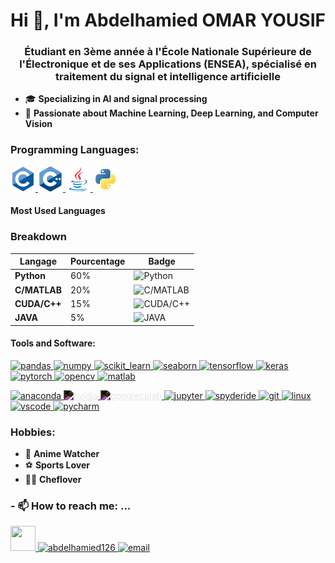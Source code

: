 <h1 align="center">Hi 👋, I'm Abdelhamied OMAR YOUSIF</h1>
<h3 align="center">Étudiant en 3ème année à l'École Nationale Supérieure de l'Électronique et de ses Applications (ENSEA), spécialisé en traitement du signal et intelligence artificielle</h3>

- 🎓 **Specializing in AI and signal processing**
- 🤖 **Passionate about Machine Learning, Deep Learning, and Computer Vision**

### Programming Languages:
<p align="left"> 
  <a href="https://www.cprogramming.com/" target="_blank" rel="noreferrer"> <img src="https://raw.githubusercontent.com/devicons/devicon/master/icons/c/c-original.svg" alt="c" width="40" height="40"/> </a> 
  <a href="https://www.w3schools.com/cpp/" target="_blank" rel="noreferrer"> <img src="https://raw.githubusercontent.com/devicons/devicon/master/icons/cplusplus/cplusplus-original.svg" alt="cplusplus" width="40" height="40"/> </a> 
  <a href="https://www.java.com" target="_blank" rel="noreferrer"> <img src="https://raw.githubusercontent.com/devicons/devicon/master/icons/java/java-original.svg" alt="java" width="40" height="40"/> </a> 
  <a href="https://www.python.org" target="_blank" rel="noreferrer"> <img src="https://raw.githubusercontent.com/devicons/devicon/master/icons/python/python-original.svg" alt="python" width="40" height="40"/> </a> 
</p>



#### Most Used Languages
### Breakdown
| Langage     | Pourcentage | Badge                                                                 |
|-------------|-------------|-----------------------------------------------------------------------|
| **Python**  | 60%         | ![Python](https://img.shields.io/badge/Python-60%25-blue?logo=python) |
| **C/MATLAB**| 20%         | ![C/MATLAB](https://img.shields.io/badge/C/MATLAB-20%25-orange?logo=c) |
| **CUDA/C++**| 15%         | ![CUDA/C++](https://img.shields.io/badge/CUDA/C++-15%25-yellow?logo=cplusplus) |
| **JAVA**    | 5%          | ![JAVA](https://img.shields.io/badge/JAVA-5%25-green?logo=java)       |




#### Tools and Software:
<p align="left"> 
  <!-- Bibliothèques Python -->
  <a href="https://pandas.pydata.org/" target="_blank" rel="noreferrer"> <img src="https://cdn.jsdelivr.net/gh/devicons/devicon/icons/pandas/pandas-original.svg" alt="pandas" width="40" height="40"/> </a> 
  <a href="https://numpy.org/" target="_blank" rel="noreferrer"> <img src="https://cdn.jsdelivr.net/gh/devicons/devicon/icons/numpy/numpy-original.svg" alt="numpy" width="40" height="40"/> </a> 
  <a href="https://scikit-learn.org/" target="_blank" rel="noreferrer"> <img src="https://upload.wikimedia.org/wikipedia/commons/0/05/Scikit_learn_logo_small.svg" alt="scikit_learn" width="40" height="40"/> </a> 
  <a href="https://seaborn.pydata.org/" target="_blank" rel="noreferrer"> <img src="https://seaborn.pydata.org/_images/logo-mark-lightbg.svg" alt="seaborn" width="40" height="40"/> </a> 
  <a href="https://www.tensorflow.org" target="_blank" rel="noreferrer"> <img src="https://www.vectorlogo.zone/logos/tensorflow/tensorflow-icon.svg" alt="tensorflow" width="40" height="40"/> </a> 
  <a href="https://keras.io/" target="_blank" rel="noreferrer"> <img src="https://cdn.jsdelivr.net/gh/devicons/devicon/icons/keras/keras-original.svg" alt="keras" width="40" height="40"/> </a> 
  <a href="https://pytorch.org/" target="_blank" rel="noreferrer"> <img src="https://cdn.jsdelivr.net/gh/devicons/devicon/icons/pytorch/pytorch-original.svg" alt="pytorch" width="40" height="40"/> </a> 
  <a href="https://opencv.org/" target="_blank" rel="noreferrer"> <img src="https://cdn.jsdelivr.net/gh/devicons/devicon/icons/opencv/opencv-original.svg" alt="opencv" width="40" height="40"/> </a> 
  <a href="https://www.mathworks.com/" target="_blank" rel="noreferrer"> <img src="https://cdn.jsdelivr.net/gh/devicons/devicon/icons/matlab/matlab-original.svg" alt="matlab" width="40" height="40"/> </a> 

  <!-- Autres outils -->
  <a href="https://www.anaconda.com/" target="_blank" rel="noreferrer"> <img src="https://cdn.jsdelivr.net/gh/devicons/devicon/icons/anaconda/anaconda-original.svg" alt="anaconda" width="40" height="40"/> </a> 
 <a href="https://developer.nvidia.com/cuda-toolkit" target="_blank" rel="noreferrer"> 
  <img src="https://simpleicons.org/icons/nvidia.svg" alt="nvidia" width="40" height="40" style="filter: invert(1);" />
</a>
<a href="https://colab.research.google.com/" target="_blank" rel="noreferrer"> 
  <img src="https://simpleicons.org/icons/googlecolab.svg" alt="googlecolab" width="40" height="40" style="filter: invert(1);" />
</a>
  <a href="https://jupyter.org/" target="_blank" rel="noreferrer"> <img src="https://cdn.jsdelivr.net/gh/devicons/devicon/icons/jupyter/jupyter-original.svg" alt="jupyter" width="40" height="40"/> </a> 
  <a href="https://www.spyder-ide.org/" target="_blank" rel="noreferrer"> <img src="https://cdn.jsdelivr.net/gh/devicons/devicon/icons/spyder/spyder-original.svg" alt="spyderide" width="40" height="40"/> </a> 
  <a href="https://git-scm.com/" target="_blank" rel="noreferrer"> <img src="https://cdn.jsdelivr.net/gh/devicons/devicon/icons/git/git-original.svg" alt="git" width="40" height="40"/> </a> 
  <a href="https://www.linux.org/" target="_blank" rel="noreferrer"> <img src="https://cdn.jsdelivr.net/gh/devicons/devicon/icons/linux/linux-original.svg" alt="linux" width="40" height="40"/> </a>
  <a href="https://code.visualstudio.com/" target="_blank" rel="noreferrer"> <img src="https://cdn.jsdelivr.net/gh/devicons/devicon/icons/vscode/vscode-original.svg" alt="vscode" width="40" height="40"/> </a> 
  <a href="https://www.jetbrains.com/pycharm/" target="_blank" rel="noreferrer"> <img src="https://cdn.jsdelivr.net/gh/devicons/devicon/icons/pycharm/pycharm-original.svg" alt="pycharm" width="40" height="40"/> </a> 
</p>

<h3 align="left">Hobbies:</h3>
<p align="left">

  - 👺 **Anime Watcher**  
  - ⚽ **Sports Lover**
  - 👨‍🍳 **Cheflover**


<h3 align="left">- 📫 How to reach me: ...</h3>
<p align="left">
  <a href="https://linkedin.com/in/a-omar-yousif" target="blank" rel="noreferrer"> 
    <img src="https://cdn.jsdelivr.net/gh/devicons/devicon@latest/icons/linkedin/linkedin-original.svg" width="40" height="40"/>
  </a>
<a href="https://discord.gg/abdelhamied126" target="blank">
  <img src="https://img.shields.io/badge/Discord-5865F2?logo=discord&logoColor=white" alt="abdelhamied126" width="100" height="28" />
</a>
<a href="mailto:Abdelhamied.omaryousif@gmail.com" target="blank">
  <img src="https://img.shields.io/badge/Gmail-D14836?logo=gmail&logoColor=white" alt="email" width="100" height="28" />
</a>
